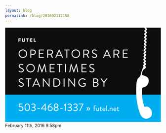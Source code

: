 ```yaml
---
layout: blog
permalink: /blog/201602112158
---
```


<img src="/blog/images/139156660574.png"/>

<div id="footer">
<span id="timestamp"> February 11th, 2016 9:58pm </span>
</div>
